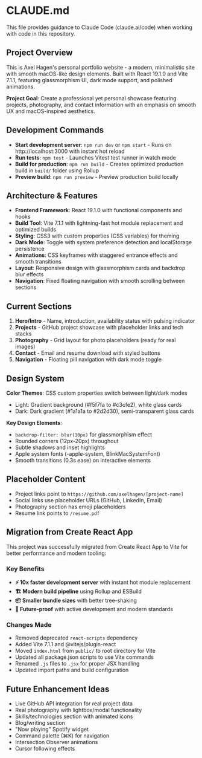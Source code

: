 # CLAUDE.md

This file provides guidance to Claude Code (claude.ai/code) when working with code in this repository.

## Project Overview

This is Axel Hagen's personal portfolio website - a modern, minimalistic site with smooth macOS-like design elements. Built with React 19.1.0 and Vite 7.1.1, featuring glassmorphism UI, dark mode support, and polished animations.

**Project Goal**: Create a professional yet personal showcase featuring projects, photography, and contact information with an emphasis on smooth UX and macOS-inspired aesthetics.

## Development Commands

- **Start development server**: `npm run dev` or `npm start` - Runs on http://localhost:3000 with instant hot reload
- **Run tests**: `npm test` - Launches Vitest test runner in watch mode  
- **Build for production**: `npm run build` - Creates optimized production build in `build/` folder using Rollup
- **Preview build**: `npm run preview` - Preview production build locally

## Architecture & Features

- **Frontend Framework**: React 19.1.0 with functional components and hooks
- **Build Tool**: Vite 7.1.1 with lightning-fast hot module replacement and optimized builds
- **Styling**: CSS3 with custom properties (CSS variables) for theming
- **Dark Mode**: Toggle with system preference detection and localStorage persistence
- **Animations**: CSS keyframes with staggered entrance effects and smooth transitions
- **Layout**: Responsive design with glassmorphism cards and backdrop blur effects
- **Navigation**: Fixed floating navigation with smooth scrolling between sections

## Current Sections

1. **Hero/Intro** - Name, introduction, availability status with pulsing indicator
2. **Projects** - GitHub project showcase with placeholder links and tech stacks  
3. **Photography** - Grid layout for photo placeholders (ready for real images)
4. **Contact** - Email and resume download with styled buttons
5. **Navigation** - Floating pill navigation with dark mode toggle

## Design System

**Color Themes**: CSS custom properties switch between light/dark modes
- Light: Gradient background (#f5f7fa to #c3cfe2), white glass cards
- Dark: Dark gradient (#1a1a1a to #2d2d30), semi-transparent glass cards

**Key Design Elements**:
- `backdrop-filter: blur(10px)` for glassmorphism effect
- Rounded corners (12px-20px) throughout
- Subtle shadows and inset highlights
- Apple system fonts (-apple-system, BlinkMacSystemFont)
- Smooth transitions (0.3s ease) on interactive elements

## Placeholder Content

- Project links point to `https://github.com/axelhagen/[project-name]`
- Social links use placeholder URLs (GitHub, LinkedIn, Email)
- Photography section has emoji placeholders
- Resume link points to `/resume.pdf`

## Migration from Create React App

This project was successfully migrated from Create React App to Vite for better performance and modern tooling:

### Key Benefits
- **⚡ 10x faster development server** with instant hot module replacement
- **🏗️ Modern build pipeline** using Rollup and ESBuild  
- **📦 Smaller bundle sizes** with better tree-shaking
- **🔮 Future-proof** with active development and modern standards

### Changes Made
- Removed deprecated `react-scripts` dependency
- Added Vite 7.1.1 and @vitejs/plugin-react
- Moved `index.html` from `public/` to root directory for Vite
- Updated all package.json scripts to use Vite commands
- Renamed `.js` files to `.jsx` for proper JSX handling
- Updated import paths and build configuration

## Future Enhancement Ideas

- Live GitHub API integration for real project data
- Real photography with lightbox/modal functionality  
- Skills/technologies section with animated icons
- Blog/writing section
- "Now playing" Spotify widget
- Command palette (⌘K) for navigation
- Intersection Observer animations
- Cursor following effects